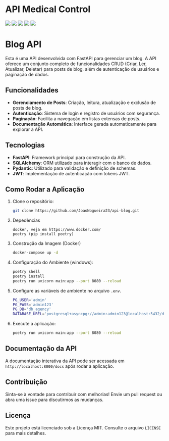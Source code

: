 # API Medical Control
<span>
    <img src="https://img.shields.io/badge/python-3670A0?style=for-the-badge&logo=python&logoColor=ffdd54"/>
    <img src="https://img.shields.io/badge/FastAPI-005571?style=for-the-badge&logo=fastapi"/>
    <img src="https://img.shields.io/badge/postgres-%23316192.svg?style=for-the-badge&logo=postgresql&logoColor=white"/>
    <img src="https://img.shields.io/badge/docker-%230db7ed.svg?style=for-the-badge&logo=docker&logoColor=white"/>
    <img src="https://img.shields.io/badge/GoogleCloud-%234285F4.svg?style=for-the-badge&logo=google-cloud&logoColor=white"/>
</span>


# Blog API

Esta é uma API desenvolvida com FastAPI para gerenciar um blog. A API oferece um conjunto completo de funcionalidades CRUD (Criar, Ler, Atualizar, Deletar) para posts de blog, além de autenticação de usuários e paginação de dados.

## Funcionalidades

- **Gerenciamento de Posts**: Criação, leitura, atualização e exclusão de posts de blog.
- **Autenticação**: Sistema de login e registro de usuários com segurança.
- **Paginação**: Facilita a navegação em listas extensas de posts.
- **Documentação Automática**: Interface gerada automaticamente para explorar a API.

## Tecnologias

- **FastAPI**: Framework principal para construção da API.
- **SQLAlchemy**: ORM utilizado para interagir com o banco de dados.
- **Pydantic**: Utilizado para validação e definição de schemas.
- **JWT**: Implementação de autenticação com tokens JWT.

## Como Rodar a Aplicação

1. Clone o repositório:
    ```bash
    git clone https://github.com/JoaoNogueira23/api-blog.git
    ```
2. Depedências
    ```
    docker, veja em https://www.docker.com/
    poetry (pip install poetry)
    ```
3. Construção da Imagem (Docker)
    ```bash
    docker-compose up -d
    ```
3. Configuração do Ambiente (windows):
    ```bash
    poetry shell
    poetry install
    poetry run uvicorn main:app --port 8080 --reload
    ```
4. Configure as variáveis de ambiente no arquivo `.env`.
    ```bash
    PG_USER='admin'
    PG_PASS='admin123'
    PG_DB='db_agency'
    DATABASE_UREL='postgresql+asyncpg://admin:admin123@localhost:5432/db_agency
    ```
5. Execute a aplicação:
    ```bash
    poetry run uvicorn main:app --port 8080 --reload
    ```

## Documentação da API

A documentação interativa da API pode ser acessada em `http://localhost:8000/docs` após rodar a aplicação.

## Contribuição

Sinta-se à vontade para contribuir com melhorias! Envie um pull request ou abra uma issue para discutirmos as mudanças.

## Licença

Este projeto está licenciado sob a Licença MIT. Consulte o arquivo `LICENSE` para mais detalhes.


